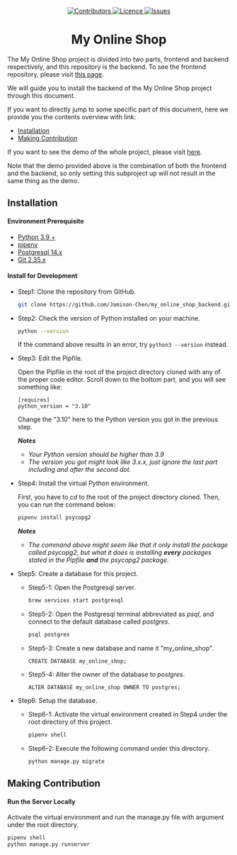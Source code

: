 <p align="center">
    <div align="center">
        <a href="#">
            <img src="https://img.shields.io/github/contributors/Jamison-Chen/my_online_shop_backend?color=fbbc05" alt="Contributors" />
        </a>
        <a href="#">
            <img src="https://img.shields.io/github/license/Jamison-Chen/my_online_shop_backend" alt="Licence" />
        </a>
        <a href="#">
            <img src="https://img.shields.io/github/issues/Jamison-Chen/my_online_shop_backend?color=ea4335" alt="Issues" />
        </a>
    </div>
    <!-- <p align="center">
        <a href="#" align="center">
            <img alt="logo" height="50px" src="https://www.edigitalagency.com.au/wp-content/uploads/google-logo-png-transparent-background-large-new.png"/>
        </a>
    </p> -->
</p>
<!-- ![Contributors](https://img.shields.io/github/contributors/Jamison-Chen/my_online_shop_backend)
![Forks](https://img.shields.io/github/forks/Jamison-Chen/my_online_shop_backend)
![Stars](https://img.shields.io/github/stars/Jamison-Chen/my_online_shop_backend)
![Licence](https://img.shields.io/github/license/Jamison-Chen/my_online_shop_backend)
![Issues](https://img.shields.io/github/issues/Jamison-Chen/my_online_shop_backend) -->

<h1 align="center">My Online Shop</h1>

The My Online Shop project is divided into two parts, frontend and backend respectively,
and this repository is the backend. To see the frontend repository, please visit
[this page](https://github.com/Jamison-Chen/my_online_shop).

We will guide you to install the backend of the My Online Shop project through
this document.

If you want to directly jump to some specific part of this document,
here we provide you the contents overview with link:

* [Installation](#title-installation)
* [Making Contribution](#title-making-contribution)

If you want to see the demo of the whole project, please visit [here](https://jamison-chen.github.io/my_online_shop/).

Note that the demo provided above is the combination of both the frontend and the
backend, so only setting this subproject up will not result in the same thing
as the demo.

<h2 id="title-installation">Installation</h2>

#### Environment Prerequisite

* [Python 3.9 +](https://www.python.org/downloads/)
* [pipenv](https://pypi.org/project/pipenv/)
* [Postgresql 14.x](https://www.postgresql.org/download/)
* [Git 2.35.x](https://git-scm.com/book/en/v2/Getting-Started-Installing-Git)

#### Install for Development

* Step1: Clone the repository from GitHub.

    ```bash
    git clone https://github.com/Jamison-Chen/my_online_shop_backend.git
    ```

* Step2: Check the version of Python installed on your machine.

    ```bash
    python --version
    ```

    If the command above results in an error, try `python3 --version` instead.

* Step3: Edit the Pipfile.

    Open the Pipfile in the root of the project directory cloned with any of the
    proper code editor. Scroll down to the bottom part, and you will see something
    like:

    ```text
    [requires]
    python_version = "3.10"
    ```

    Change the "3.10" here to the Python version you got in the previous step.

    ***Notes***
  * *Your Python version should be higher than 3.9*
  * *The version you got might look like 3.x.x, just ignore the last part
    including and after the second dot.*

* Step4: Install the virtual Python environment.

    First, you have to *cd* to the root of the project directory cloned.
    Then, you can run the command below:

    ```bash
    pipenv install psycopg2
    ```

    ***Notes***
  * *The command above might seem like that it only install the package called psycopg2,
    but what it does is installing **every** packages stated in the Pipfile **and**
    the psycopg2 package.*

* Step5: Create a database for this project.

  * Step5-1: Open the Postgresql server.

    ```bash
    brew services start postgresql
    ```

  * Step5-2: Open the Postgresql terminal abbreviated as *psql*, and connect to
    the default database called *postgres*.

    ```bash
    psql postgres
    ```

  * Step5-3: Create a new database and name it "my_online_shop".

    ```postgresql
    CREATE DATABASE my_online_shop;
    ```

  * Step5-4: Alter the owner of the database to *postgres*.

    ```postgresql
    ALTER DATABASE my_online_shop OWNER TO postgres;
    ```

* Step6: Setup the database.

  * Step6-1: Activate the virtual environment created in Step4
    under the root directory of this project.

    ```bash
    pipenv shell
    ```

  * Step6-2: Execute the following command under this directory.

    ```bash
    python manage.py migrate
    ```

<h2 id="title-making-contribution">Making Contribution</h2>

#### Run the Server Locally

Activate the virtual environment and run the manage.py file with argument under
the root directory.

```bash
pipenv shell
python manage.py runserver
```
